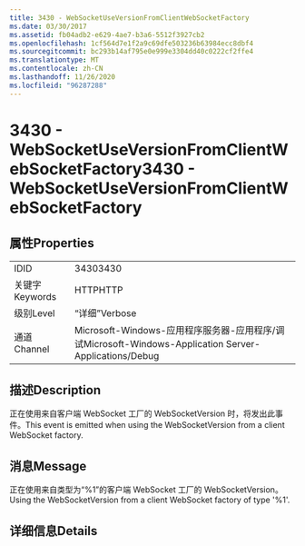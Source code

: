 ```yaml
---
title: 3430 - WebSocketUseVersionFromClientWebSocketFactory
ms.date: 03/30/2017
ms.assetid: fb04adb2-e629-4ae7-b3a6-5512f3927cb2
ms.openlocfilehash: 1cf564d7e1f2a9c69dfe503236b63984ecc8dbf4
ms.sourcegitcommit: bc293b14af795e0e999e3304dd40c0222cf2ffe4
ms.translationtype: MT
ms.contentlocale: zh-CN
ms.lasthandoff: 11/26/2020
ms.locfileid: "96287288"
---
```

# <a name="3430---websocketuseversionfromclientwebsocketfactory"></a><span data-ttu-id="ab545-102">3430 - WebSocketUseVersionFromClientWebSocketFactory</span><span class="sxs-lookup"><span data-stu-id="ab545-102">3430 - WebSocketUseVersionFromClientWebSocketFactory</span></span>

## <a name="properties"></a><span data-ttu-id="ab545-103">属性</span><span class="sxs-lookup"><span data-stu-id="ab545-103">Properties</span></span>  
  
|||  
|-|-|  
|<span data-ttu-id="ab545-104">ID</span><span class="sxs-lookup"><span data-stu-id="ab545-104">ID</span></span>|<span data-ttu-id="ab545-105">3430</span><span class="sxs-lookup"><span data-stu-id="ab545-105">3430</span></span>|  
|<span data-ttu-id="ab545-106">关键字</span><span class="sxs-lookup"><span data-stu-id="ab545-106">Keywords</span></span>|<span data-ttu-id="ab545-107">HTTP</span><span class="sxs-lookup"><span data-stu-id="ab545-107">HTTP</span></span>|  
|<span data-ttu-id="ab545-108">级别</span><span class="sxs-lookup"><span data-stu-id="ab545-108">Level</span></span>|<span data-ttu-id="ab545-109">“详细”</span><span class="sxs-lookup"><span data-stu-id="ab545-109">Verbose</span></span>|  
|<span data-ttu-id="ab545-110">通道</span><span class="sxs-lookup"><span data-stu-id="ab545-110">Channel</span></span>|<span data-ttu-id="ab545-111">Microsoft-Windows-应用程序服务器-应用程序/调试</span><span class="sxs-lookup"><span data-stu-id="ab545-111">Microsoft-Windows-Application Server-Applications/Debug</span></span>|  
  
## <a name="description"></a><span data-ttu-id="ab545-112">描述</span><span class="sxs-lookup"><span data-stu-id="ab545-112">Description</span></span>  

 <span data-ttu-id="ab545-113">正在使用来自客户端 WebSocket 工厂的 WebSocketVersion 时，将发出此事件。</span><span class="sxs-lookup"><span data-stu-id="ab545-113">This event is emitted when using the WebSocketVersion from a client WebSocket factory.</span></span>  
  
## <a name="message"></a><span data-ttu-id="ab545-114">消息</span><span class="sxs-lookup"><span data-stu-id="ab545-114">Message</span></span>  

 <span data-ttu-id="ab545-115">正在使用来自类型为“%1”的客户端 WebSocket 工厂的 WebSocketVersion。</span><span class="sxs-lookup"><span data-stu-id="ab545-115">Using the WebSocketVersion from a client WebSocket factory of type '%1'.</span></span>  
  
## <a name="details"></a><span data-ttu-id="ab545-116">详细信息</span><span class="sxs-lookup"><span data-stu-id="ab545-116">Details</span></span>
